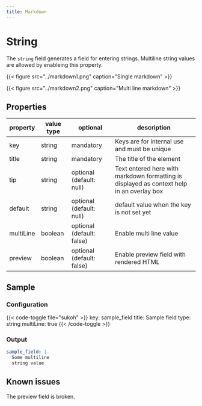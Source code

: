 ```yaml
---
title: Markdown
---
```


# String

The `string` field generates a field for entering strings. Multiline string
values are allowed by enableing this property.

{{< figure src="../markdown1.png" caption="Single markdown" >}}

{{< figure src="../markdown2.png" caption="Multi line markdown" >}}

## Properties

| property  | value type | optional                  | description                                                                               |
|-----------|------------|---------------------------|-------------------------------------------------------------------------------------------|
| key       | string     | mandatory                 | Keys are for internal use and must be unique                                              |
| title     | string     | mandatory                 | The title of the element                                                                  |
| tip       | string     | optional (default: null)  | Text entered here with markdown formatting is displayed as context help in an overlay box |
| default   | string     | optional (default: null)  | default value when the key is not set yet                                                 |
| multiLine | boolean    | optional (default: false) | Enable multi line value                                                                   |
| preview   | boolean    | optional (default: false) | Enable preview field with rendered HTML                                                   |

## Sample

### Configuration

{{< code-toggle file="sukoh" >}}
key: sample_field
title: Sample field
type: string
multiLine: true
{{< /code-toggle >}}

### Output

```yaml
sample_field: |-
  Some multiline
  string value
```

## Known issues

The preview field is broken.
